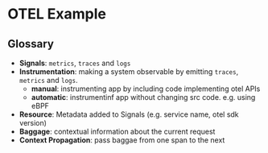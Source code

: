 # OTEL Example

## Glossary

- **Signals**: `metrics`, `traces` and `logs`
- **Instrumentation**: making a system observable by emitting `traces`, `metrics` and `logs`.
  - **manual**: instrumenting app by including code implementing otel APIs
  - **automatic**: instrumentinf app without changing src code. e.g. using eBPF
- **Resource**: Metadata added to Signals (e.g. service name, otel sdk version)
- **Baggage**: contextual information about the current request
- **Context Propagation**: pass baggae from one span to the next
